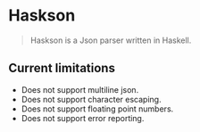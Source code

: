 # Haskson

>Haskson is a Json parser written in Haskell.

## Current limitations

- Does not support multiline json.
- Does not support character escaping.
- Does not support floating point numbers.
- Does not support error reporting.

